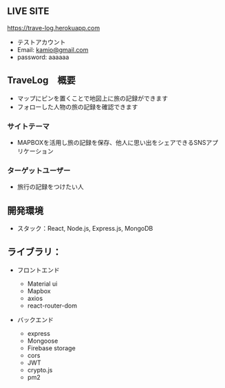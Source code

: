 ## LIVE SITE
https://trave-log.herokuapp.com
- テストアカウント
- Email: kamio@gmail.com
- password: aaaaaa

## TraveLog　概要
- マップにピンを置くことで地図上に旅の記録ができます
- フォローした人物の旅の記録を確認できます

### サイトテーマ
- MAPBOXを活用し旅の記録を保存、他人に思い出をシェアできるSNSアプリケーション

### ターゲットユーザー
- 旅行の記録をつけたい人

## 開発環境
- スタック：React, Node.js, Express.js, MongoDB

## ライブラリ：

- フロントエンド
  - Material ui
  - Mapbox
  - axios
  - react-router-dom

- バックエンド
  - express
  - Mongoose
  - Firebase storage
  - cors 
  - JWT
  - crypto.js
  - pm2

